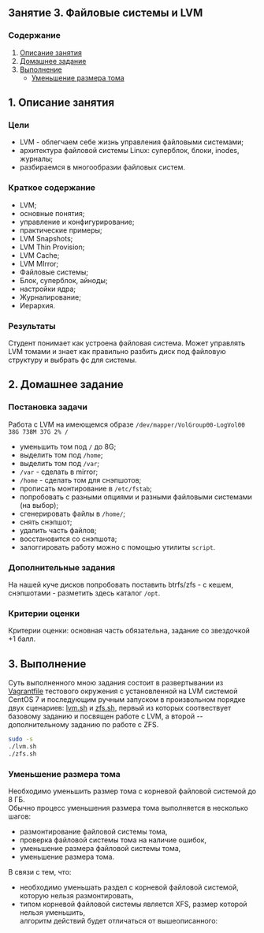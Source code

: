 ## Занятие 3. Файловые системы и LVM

### Содержание
1. [Описание занятия](#description)  
2. [Домашнее задание](#homework)  
3. [Выполнение](#exec)  
    - [Уменьшение размера тома](#reduce)  

## 1. Описание занятия <a name="description"></a>
### Цели
- LVM - облегчаем себе жизнь управления файловыми системами;  
- архитектура файловой системы Linux: суперблок, блоки, inodes, журналы;  
- разбираемся в многообразии файловых систем.

### Краткое содержание  
- LVM;  
- основные понятия;  
- управление и конфигурирование;  
- практические примеры;  
- LVM Snapshots;  
- LVM Thin Provision;  
- LVM Cache;  
- LVM MIrror;  
- Файловые системы;  
- Блок, суперблок, айноды;  
- настройки ядра;  
- Журналирование;  
- Иерархия.

### Результаты  
Студент понимает как устроена файловая система. Может управлять LVM томами и знает как правильно разбить диск под файловую структуру и выбрать фс для системы.  

## 2. Домашнее задание  <a name="homework"></a>
### Постановка задачи  
Работа с LVM на имеющемся образе `/dev/mapper/VolGroup00-LogVol00 38G 738M 37G 2% /`
- уменьшить том под `/` до 8G;  
- выделить том под `/home`;  
- выделить том под `/var`;  
- `/var` - сделать в mirror;  
- `/home` - сделать том для снэпшотов;  
- прописать монтирование в `/etc/fstab`;  
- попробовать с разными опциями и разными файловыми системами (на выбор);  
- сгенерировать файлы в `/home/`;  
- снять снэпшот;  
- удалить часть файлов;  
- восстановится со снэпшота;  
- залоггировать работу можно с помощью утилиты `script`.

### Дополнительные задания  
На нашей куче дисков попробовать поставить btrfs/zfs - с кешем, снэпшотами - разметить здесь каталог `/opt`.

### Критерии оценки  
Критерии оценки: основная часть обязательна, задание со звездочкой +1 балл.

## 3. Выполнение <a name="exec"></a>  

Суть выполненного мною задания состоит в развертывании из [Vagrantfile](https://github.com/che-a/OTUS_LinuxAdministrator/blob/master/lesson_03/Vagrantfile) тестового окружения с установленной на LVM системой CentOS 7 и последующим ручным запуском в произвольном порядке двух сценариев: [lvm.sh](https://github.com/che-a/OTUS_LinuxAdministrator/blob/master/lesson_03/lvm.sh) и [zfs.sh](https://github.com/che-a/OTUS_LinuxAdministrator/blob/master/lesson_03/zfs.sh), первый из которых соотвествует базовому заданию и посвящен работе с LVM, а второй -- дополнительному заданию по работе с ZFS.
```bash
sudo -s
./lvm.sh
./zfs.sh
```

### Уменьшение размера тома <a name="reduce"></a>  
Необходимо уменьшить размер тома с корневой файловой системой до 8 ГБ.  
Обычно процесс уменьшения размера тома выполняется в несколько шагов:  
- размонтирование файловой системы тома,  
- проверка файловой системы тома на наличие ошибок,  
- уменьшение размера файловой системы тома,  
- уменьшение размера тома.  

В связи с тем, что:  
- необходимо уменьшать раздел с корневой файловой системой, которую нельзя размонтировать,  
- типом корневой файловой системы является XFS, размер которой нельзя уменьшить,  
алгоритм действий будет отличаться от вышеописанного:  


